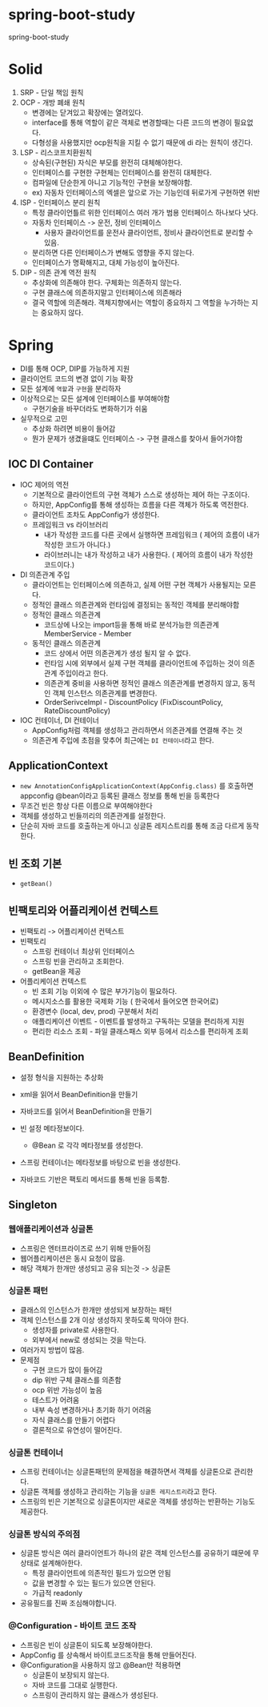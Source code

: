 # spring-boot-study
spring-boot-study

# Solid
1. SRP - 단일 책임 원칙
2. OCP - 개방 폐쇄 원칙
    - 변경에는 닫겨있고 확장에는 열려있다.
    - interface를 통해 역할이 같은 객체로 변경할때는 다른 코드의 변경이 필요없다.
    - 다형성을 사용했지만 ocp원칙을 지킬 수 없기 때문에 di 라는 원칙이 생긴다.
3. LSP - 리스코프치환원칙
    - 상속된(구현된) 자식은 부모를 완전히 대체해야한다.
    - 인터페이스를 구현한 구현체는 인터페이스를 완전히 대체한다.
    - 컴파일에 단순한게 아니고 기능적인 구현을 보장해야함.
    - ex) 자동차 인터페이스의 엑셀은 앞으로 가는 기능인데 뒤로가게 구현하면 위반
4. ISP - 인터페이스 분리 원칙
    - 특정 클라이언틀르 위한 인터페이스 여러 개가 범용 인터페이스 하나보다 낫다.
    - 자동차 인터페이스 -> 운전, 정비 인터페이스
        - 사용자 클라이언트를 운전사 클라이언트, 정비사 클라이언트로 분리할 수 있음.
    - 분리하면 다른 인터페이스가 변해도 영향을 주지 않는다.
    - 인터페이스가 명확해지고, 대체 가능성이 높아진다.
5. DIP - 의존 관계 역전 원칙
    - 추상화에 의존해야 한다. 구체화는 의존하지 않는다.
    - 구현 클래스에 의존하지말고 인터페이스에 의존해라
    - 결국 역할에 의존해라. 객체지향에서는 역할이 중요하지 그 역할을 누가하는 지는 중요하지 않다.

# Spring
- DI를 통해 OCP, DIP를 가능하게 지원
- 클라이언트 코드의 변경 없이 기능 확장
- 모든 설계에 `역할`과 `구현`을 분리하자
- 이상적으로는 모든 설계에 인터페이스를 부여해야함
    - 구현기술을 바꾸더라도 변화하기가 쉬움
- 실무적으로 고민
    - 추상화 하려면 비용이 들어감
    - 뭔가 문제가 생겼을떄도 인터페이스 -> 구현 클래스를 찾아서 들어가야함


## IOC DI Container
- IOC 제어의 역전
    - 기본적으로 클라이언트의 구현 객체가 스스로 생성하는 제어 하는 구조이다.
    - 하지만, AppConfig를 통해 생성하는 흐름을 다른 객체가 하도록 역전한다.
    - 클라이언트 조차도 AppConfig가 생성한다.
    - 프레임워크 vs 라이브러리
        - 내가 작성한 코드를 다른 곳에서 실행하면 프레임워크 ( 제어의 흐름이 내가 작성한 코드가 아니다.)
        - 라이브러니는 내가 작성하고 내가 사용한다. ( 제어의 흐름이 내가 작성한 코드이다.)
- DI 의존관계 주입
    - 클라이언트는 인터페이스에 의존하고, 실제 어떤 구현 객체가 사용될지는 모른다.
    - 정적인 클래스 의존관계와 런타임에 결정되는 동적인 객체를 분리해야함
    - 정적인 클래스 의존관계
        - 코드상에 나오는 import등을 통해 바로 분석가능한 의존관계 MemberService - Member
    - 동적인 클래스 의존관계
        - 코드 상에서 어떤 의존관계가 생성 될지 알 수 없다.
        - 런타임 시에 외부에서 실제 구현 객체를 클라이언트에 주입하는 것이 의존관계 주입이라고 한다.
        - 의존관계 중비을 사용하면 정적인 클래스 의존관계를 변경하지 않고, 동적인 객체 인스턴스 의존관계를 변경한다.
        - OrderSerivceImpl - DiscountPolicy (FixDiscountPolicy, RateDiscountPolicy) 
- IOC 컨테이너, DI 컨테이너
    - AppConfig처럼 객체를 생성하고 관리하면서 의존관계를 연결해 주는 것
    - 의존관계 주입에 초점을 맞추어 최근에는 `DI 컨테이너`라고 한다.

## ApplicationContext
- `new AnnotationConfigApplicationContext(AppConfig.class)` 를 호출하면 appconfig @bean이라고 등록된 클래스 정보를 통해 빈을 등록한다
- 무조건 빈은 항상 다른 이름으로 부여해야한다
- 객체를 생성하고 빈들끼리의 의존관계를 설정한다.
- 단순히 자바 코드를 호출하는게 아니고 싱글톤 레지스트리를 통해 조금 다르게 동작한다.

## 빈 조회 기본
- `getBean()`

## 빈팩토리와 어플리케이션 컨텍스트
- 빈팩토리 -> 어플리케이션 컨텍스트
- 빈팩토리
    - 스프링 컨테이너 최상위 인터페이스
    - 스프링 빈을 관리하고 조회한다.
    - getBean을 제공
- 어플리케이션 컨텍스트
    - 빈 조회 기능 이외에 수 많은 부가기능이 필요하다.
    - 메시지소스를 활용한 국제화 기능 ( 한국에서 들어오면 한국어로)
    - 환경변수 (local, dev, prod) 구분해서 처리
    - 애플리케이션 이벤트 - 이벤트를 발생하고 구독하는 모델을 편리하게 지원
    - 편리한 리소스 조회 - 파일 클래스패스 외부 등에서 리소스를 편리하게 조회

## BeanDefinition
- 설정 형식을 지원하는 추상화
- xml을 읽어서 BeanDefinition을 만들기
- 자바코드를 읽어서 BeanDefinition을 만들기
- 빈 설정 메타정보이다.
    - @Bean <bean>로 각각 메타정보를 생성한다.
- 스프링 컨테이너는 메타정보를 바탕으로 빈을 생성한다.

- 자바코드 기반은 팩토리 메서드를 통해 빈을 등록함.

## Singleton
### 웹애플리케이션과 싱글톤
- 스프링은 엔터프라이즈로 쓰기 위해 만들어짐
- 웹어플리케이션은 동시 요청이 많음.
- 해당 객체가 한개만 생성되고 공유 되는것 -> 싱글톤
### 싱글톤 패턴
- 클래스의 인스턴스가 한개만 생성되게 보장하는 패턴
- 객체 인스턴스를 2개 이상 생성하지 못하도록 막아야 한다.
    - 생성자를 private로 사용한다.
    - 외부에서 new로 생성되는 것을 막는다.
- 여러가지 방법이 많음.
- 문제점
    - 구현 코드가 많이 들어감
    - dip 위반 구체 클래스를 의존함
    - ocp 위반 가능성이 높음
    - 테스트가 어려움
    - 내부 속성 변경하거나 초기화 하기 어려움
    - 자식 클래스를 만들기 어렵다
    - 결론적으로 유연성이 떨어진다.
### 싱글톤 컨테이너
- 스프링 컨테이너는 싱글톤패턴의 문제점을 해결하면서 객체를 싱글톤으로 관리한다.
- 싱글톤 객체를 생성하고 관리하는 기능을 `싱글톤 레지스트리`라고 한다.
- 스프링의 빈은 기본적으로 싱글톤이지만 새로운 객체를 생성하는 반환하는 기능도 제공한다.
### 싱글톤 방식의 주의점
- 싱글톤 방식은 여러 클라이언트가 하나의 같은 객체 인스턴스를 공유하기 떄문에 무상태로 설계해아한다.
    - 특정 클라이언트에 의존적인 필드가 있으면 안됨
    - 값을 변경할 수 있는 필드가 있으면 안된다.
    - 가급적 readonly
- 공유필드를 진짜 조심해야합니다.

### @Configuration  - 바이트 코드 조작
- 스프링은 빈이 싱글톤이 되도록 보장해야한다.
- AppConfig 를 상속해서 바이트코드조작을 통해 만들어진다.
- @Configuration을 사용하지 않고 @Bean만 적용하면
    - 싱글톤이 보장되지 않는다.
    - 자바 코드를 그대로 실행한다.
    - 스프링이 관리하지 않는 클래스가 생성된다.
